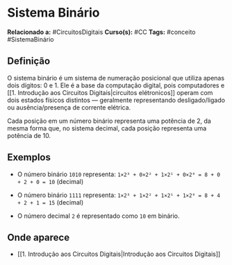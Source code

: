 # Sistema Binário

**Relacionado a:** #CircuitosDigitais 
**Curso(s):** #CC
**Tags:** #conceito #SistemaBinário

## Definição

O sistema binário é um sistema de numeração posicional que utiliza apenas dois dígitos: 0 e 1. Ele é a base da computação digital, pois computadores e [[1. Introdução aos Circuitos Digitais|circuitos elétronicos]] operam com dois estados físicos distintos — geralmente representando desligado/ligado ou ausência/presença de corrente elétrica.

Cada posição em um número binário representa uma potência de 2, da mesma forma que, no sistema decimal, cada posição representa uma potência de 10.

## Exemplos

- O número binário `1010` representa:
    `1×2³ + 0×2² + 1×2¹ + 0×2⁰ = 8 + 0 + 2 + 0 = 10` (decimal)
    
- O número binário `1111` representa:
    `1×2³ + 1×2² + 1×2¹ + 1×2⁰ = 8 + 4 + 2 + 1 = 15` (decimal)
    
- O número decimal `2` é representado como `10` em binário.

## Onde aparece

- [[1. Introdução aos Circuitos Digitais|Introdução aos Circuitos Digitais]]